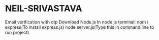 # NEIL-SRIVASTAVA
Email verification with otp
Download Node.js
In node.js terminal:
npm i express(To install express.js)
node server.js(Type this in command line to run project)
